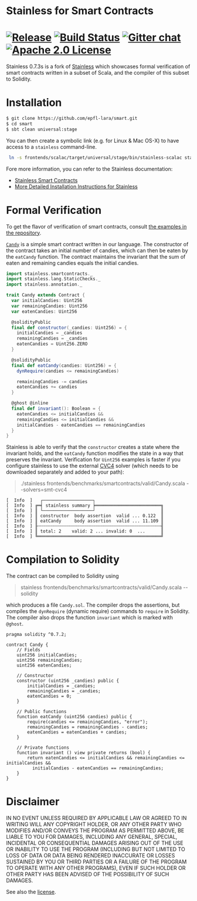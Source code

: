 # Stainless for Smart Contracts

# [![Release][release-img]][latest-release] [![Build Status][larabot-img]][larabot-ref] [![Gitter chat][gitter-img]][gitter-ref] [![Apache 2.0 License][license-img]][license-ref]

Stainless 0.7.3s is a fork of [Stainless](https://github.com/epfl-lara/stainless)
which showcases formal verification of smart contracts written in a subset of
Scala, and the compiler of this subset to Solidity.

# Installation

```bash
$ git clone https://github.com/epfl-lara/smart.git
$ cd smart
$ sbt clean universal:stage
```

You can then create a symbolic link (e.g. for Linux & Mac OS-X) to have access
to a ``stainless`` command-line.

```bash
 ln -s frontends/scalac/target/universal/stage/bin/stainless-scalac stainless
```

Fore more information, you can refer to the Stainless documentation:
  * [Stainless Smart Contracts](core/src/sphinx/smartcontracts.rst)
  * [More Detailed Installation Instructions for Stainless](core/src/sphinx/installation.rst)

# Formal Verification

To get the flavor of verification of smart contracts, consult
[the examples in the repository](frontends/benchmarks/smartcontracts/valid).

[`Candy`](frontends/benchmarks/smartcontracts/valid/Candy.scala)
is a simple smart contract written in our language. The
constructor of the contract takes an initial number of candies, which can then
be eaten by the `eatCandy` function. The contract maintains the
invariant that the sum of eaten and remaining candies equals the initial candies.

```scala
import stainless.smartcontracts._
import stainless.lang.StaticChecks._
import stainless.annotation._

trait Candy extends Contract {
  var initialCandies: Uint256
  var remainingCandies: Uint256
  var eatenCandies: Uint256

  @solidityPublic
  final def constructor(_candies: Uint256) = {
    initialCandies = _candies
    remainingCandies = _candies
    eatenCandies = Uint256.ZERO
  }

  @solidityPublic
  final def eatCandy(candies: Uint256) = {
    dynRequire(candies <= remainingCandies)

    remainingCandies -= candies
    eatenCandies += candies
  }

  @ghost @inline
  final def invariant(): Boolean = {
    eatenCandies <= initialCandies &&
    remainingCandies <= initialCandies &&
    initialCandies - eatenCandies == remainingCandies
  }
}
```

Stainless is able to verify that the `constructor` creates a state where the
invariant holds, and the `eatCandy` function modifies the state in a way that
preserves the invariant. Verification for `Uint256` examples is faster if you
configure stainless to use the external [CVC4](http://cvc4.cs.stanford.edu/web/)
solver (which needs to be downloaded separately and added to your path):

> ./stainless frontends/benchmarks/smartcontracts/valid/Candy.scala --solvers=smt-cvc4

```
[  Info  ]   ┌───────────────────┐
[  Info  ] ╔═╡ stainless summary ╞═════════════════════════╗
[  Info  ] ║ └───────────────────┘                         ║
[  Info  ] ║ constructor  body assertion  valid ... 0.122  ║
[  Info  ] ║ eatCandy     body assertion  valid ... 11.109 ║
[  Info  ] ╟┄┄┄┄┄┄┄┄┄┄┄┄┄┄┄┄┄┄┄┄┄┄┄┄┄┄┄┄┄┄┄┄┄┄┄┄┄┄┄┄┄┄┄┄┄┄┄╢
[  Info  ] ║ total: 2    valid: 2 ... invalid: 0  ...      ║
[  Info  ] ╚═══════════════════════════════════════════════╝
```

# Compilation to Solidity

The contract can be compiled to Solidity using

> stainless frontends/benchmarks/smartcontracts/valid/Candy.scala --solidity

which produces a file `Candy.sol`. The compiler drops the assertions, but
compiles the `dynRequire` (dynamic require) commands to `require` in Solidity.
The compiler also drops the function `invariant` which is marked with `@ghost`.

```solidity
pragma solidity ^0.7.2;

contract Candy {
    // Fields
    uint256 initialCandies;
    uint256 remainingCandies;
    uint256 eatenCandies;

    // Constructor
    constructor (uint256 _candies) public {
        initialCandies = _candies;
        remainingCandies = _candies;
        eatenCandies = 0;
    }

    // Public functions
    function eatCandy (uint256 candies) public {
        require(candies <= remainingCandies, "error");
        remainingCandies = remainingCandies - candies;
        eatenCandies = eatenCandies + candies;
    }

    // Private functions
    function invariant () view private returns (bool) {
        return eatenCandies <= initialCandies && remainingCandies <= initialCandies &&
          initialCandies - eatenCandies == remainingCandies;
    }
}
```

# Disclaimer

IN NO EVENT UNLESS REQUIRED BY APPLICABLE LAW OR AGREED TO IN WRITING
WILL ANY COPYRIGHT HOLDER, OR ANY OTHER PARTY WHO MODIFIES AND/OR CONVEYS
THE PROGRAM AS PERMITTED ABOVE, BE LIABLE TO YOU FOR DAMAGES, INCLUDING ANY
GENERAL, SPECIAL, INCIDENTAL OR CONSEQUENTIAL DAMAGES ARISING OUT OF THE
USE OR INABILITY TO USE THE PROGRAM (INCLUDING BUT NOT LIMITED TO LOSS OF
DATA OR DATA BEING RENDERED INACCURATE OR LOSSES SUSTAINED BY YOU OR THIRD
PARTIES OR A FAILURE OF THE PROGRAM TO OPERATE WITH ANY OTHER PROGRAMS),
EVEN IF SUCH HOLDER OR OTHER PARTY HAS BEEN ADVISED OF THE POSSIBILITY OF
SUCH DAMAGES.


See also the [license](LICENSE).

[latest-release]: https://github.com/epfl-lara/smart/releases/latest
[license-img]: https://img.shields.io/badge/license-Apache_2.0-blue.svg?color=134EA2
[license-ref]: https://github.com/epfl-lara/smart/blob/master/LICENSE
[gitter-img]: https://img.shields.io/gitter/room/gitterHQ/gitter.svg?color=ed1965
[gitter-ref]: https://gitter.im/epfl-lara/smart
[larabot-img]: http://laraquad4.epfl.ch:9000/epfl-lara/smart/status/master
[larabot-ref]: http://laraquad4.epfl.ch:9000/epfl-lara/smart/builds
[release-img]: https://img.shields.io/github/release-pre/epfl-lara/stainless.svg
[tag-date-img]: https://img.shields.io/github/release-date-pre/epfl-lara/stainless.svg?style=popout
